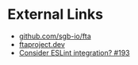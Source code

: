 # External Links

- [github.com/sgb-io/fta](https://github.com/sgb-io/fta)
- [ftaproject.dev](https://ftaproject.dev/)
- [Consider ESLint integration? #193](https://github.com/sgb-io/fta/issues/193)
